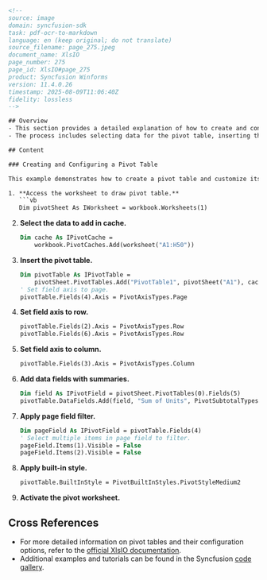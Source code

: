 ```html
<!-- 
source: image
domain: syncfusion-sdk
task: pdf-ocr-to-markdown
language: en (keep original; do not translate)
source_filename: page_275.jpeg
document_name: XlsIO
page_number: 275
page_id: XlsIO#page_275
product: Syncfusion Winforms
version: 11.4.0.26
timestamp: 2025-08-09T11:06:40Z
fidelity: lossless
-->

## Overview
- This section provides a detailed explanation of how to create and configure a pivot table in Excel using XlsIO.
- The process includes selecting data for the pivot table, inserting the pivot table, setting field axes, applying filters, and applying built-in styles.

## Content

### Creating and Configuring a Pivot Table

This example demonstrates how to create a pivot table and customize its fields and filtering options.

1. **Access the worksheet to draw pivot table.**
   ```vb
   Dim pivotSheet As IWorksheet = workbook.Worksheets(1)
   ```

2. **Select the data to add in cache.**
   ```vb
   Dim cache As IPivotCache =
       workbook.PivotCaches.Add(worksheet("A1:H50"))
   ```

3. **Insert the pivot table.**
   ```vb
   Dim pivotTable As IPivotTable =
       pivotSheet.PivotTables.Add("PivotTable1", pivotSheet("A1"), cache)
   ' Set field axis to page.
   pivotTable.Fields(4).Axis = PivotAxisTypes.Page
   ```

4. **Set field axis to row.**
   ```vb
   pivotTable.Fields(2).Axis = PivotAxisTypes.Row
   pivotTable.Fields(6).Axis = PivotAxisTypes.Row
   ```

5. **Set field axis to column.**
   ```vb
   pivotTable.Fields(3).Axis = PivotAxisTypes.Column
   ```

6. **Add data fields with summaries.**
   ```vb
   Dim field As IPivotField = pivotSheet.PivotTables(0).Fields(5)
   pivotTable.DataFields.Add(field, "Sum of Units", PivotSubtotalTypes.Sum)
   ```

7. **Apply page field filter.**
   ```vb
   Dim pageField As IPivotField = pivotTable.Fields(4)
   ' Select multiple items in page field to filter.
   pageField.Items(1).Visible = False
   pageField.Items(2).Visible = False
   ```

8. **Apply built-in style.**
   ```vb
   pivotTable.BuiltInStyle = PivotBuiltInStyles.PivotStyleMedium2
   ```

9. **Activate the pivot worksheet.**

## Cross References

- For more detailed information on pivot tables and their configuration options, refer to the [official XlsIO documentation](https://help.syncfusion.com/xlsio).
- Additional examples and tutorials can be found in the Syncfusion [code gallery](https://www.syncfusion.com/code-gallery).

<!-- tags: [xlsio, pivot_table, filtering, built-in_styles, winforms] keywords: [pivot_table, data_cache, field_axes, page_filter, style] -->
```